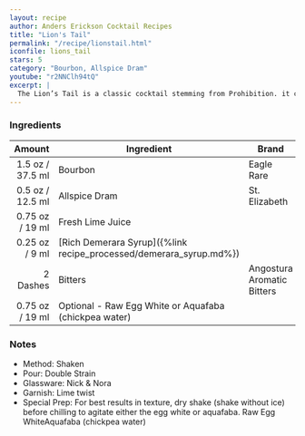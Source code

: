 ```yaml
---
layout: recipe
author: Anders Erickson Cocktail Recipes
title: "Lion's Tail"
permalink: "/recipe/lionstail.html"
iconfile: lions_tail
stars: 5
category: "Bourbon, Allspice Dram"
youtube: "r2NNClh94tQ"
excerpt: |
  The Lion’s Tail is a classic cocktail stemming from Prohibition. it combines bourbon with allspice dram and bitters.
---
```


### Ingredients

|   Amount | Ingredient                                               | Brand                      |
| -------: | -------------------------------------------------------- | -------------------------- |
|   1.5 oz / 37.5 ml | Bourbon                                                  | Eagle Rare                 |
|   0.5 oz / 12.5 ml | Allspice Dram                                            | St. Elizabeth              |
|  0.75 oz / 19 ml | Fresh Lime Juice                                         |
|  0.25 oz / 9 ml | [Rich Demerara Syrup]({%link recipe_processed/demerara_syrup.md%}) |
| 2 Dashes | Bitters                                                  | Angostura Aromatic Bitters |
|  0.75 oz / 19 ml | Optional - Raw Egg White or Aquafaba (chickpea water)    |

### Notes

- Method: Shaken
- Pour: Double Strain
- Glassware: Nick & Nora
- Garnish: Lime twist
- Special Prep: For best results in texture, dry shake (shake without ice) before chilling to agitate either the egg white or aquafaba. Raw Egg WhiteAquafaba (chickpea water)
